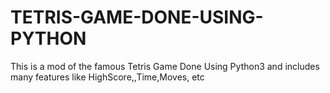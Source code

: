 # TETRIS-GAME-DONE-USING-PYTHON
This is a mod of the famous Tetris Game Done Using Python3 and includes many features like HighScore,,Time,Moves, etc
